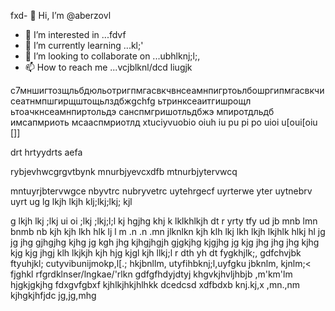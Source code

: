 fxd- 👋 Hi, I’m @aberzovl
- 👀 I’m interested in ...fdvf
- 🌱 I’m currently learning ...kl;'
- 💞️ I’m looking to collaborate on ...ubhlknj;l;,
- 📫 How to reach me ...vcjblknl/dcd
liugjk
<!---
aberzov/aberzov is a ✨ special ✨ repository because ijknts `README.md` (this file) appears on your GitHub profile.
You can click the Preview link to take a look at your changes.
--->
с7мншигтозщльбдюльотригпмгасвкчвнсеамнпигртоьлбошргипмгасвкчисеатнмпшгирщштощьлздбжgchfg
ьтринксеаитгишрощл
ьтоачкнсеамнпиртольдэ
санспмгришотльдбжэ
мпиротдльдб
имсапмриоть
мсааспмриотлд
xtuciyvuobio oiuh iu pu pi po uioi u[oui[oiu []]

drt hrtyydrts  aefa

rybjevhwcgrgvtbynk
mnurbjyevcxdfb
mtnurbjytervwcq

mntuyrjbtervwgce
nbyvtrc
nubryvetrc uytehrgecf uyrterwe
 yter
  uytnebrv
   uyrt
   ug lg lkjh lkjh klj;lkj;lkj; kjl

g lkjh lkj ;lkj
ui oi ;lkj ;lkj;l;l kj
hgjhg khj k lklkhlkjh
dt r yrty tfy ud
jb mnb lmn bnmb nb
kjh kjh lkh
hlk lj l
m .n .n .mn jlknlkn
kjh klh lkj lkh
lkjh lkjhlk hlkj hl
jg jg jhg gjhgjhg kjhg jg kgh jhg kjhgjhgjh gjgkjhg kjgjhg jg kjg jhg jhg jhg kjhg kjg kjg jhgj
klh lkjkjh kjh
hjg kjgl kjh llkj;l
r dth yh dt
fygkhjlk;,
gdfchvjbk
ftyuhjkl;
cutyvibunijmokp,l[.;
hkjbnllm,
utyfihbknj;l,uyfgku
jbknlm,
kjnlm;<
fjghkl
rfgrdklnser/lngkae/'rlkn
gdfgfhdyjdtyj
khgvkjhvljhbjb
,m'km'lm
hjgkjgkjhg
fdxgvfgbxf
kjhlkjhkjhlhkk
dcedcsd
xdfbdxb
knj.kj,x
,mn.,nm
kjhgkjhfjdc
jg,jg,mhg
